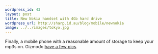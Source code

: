 ```yaml
--- 
wordpress_id: 43
layout: post
title: New Nokia handset with 4Gb hard drive
wordpress_url: http://sharp.id.au/blog/mobile/newnokia
image: ../../images/tokyo.jpg
---
```

Finally, a mobile phone with a reasonable amount of storage to keep your mp3s on. Gizmodo <a href="http://www.gizmodo.com/gadgets/cellphones/nokia/live-from-amsterdam-nokia-n91-first-pictures-101188.php">have a few pics</a>.
